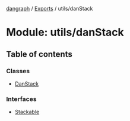 [dangraph](../README.md) / [Exports](../modules.md) / utils/danStack

# Module: utils/danStack

## Table of contents

### Classes

- [DanStack](../classes/utils_danStack.DanStack.md)

### Interfaces

- [Stackable](../interfaces/utils_danStack.Stackable.md)
